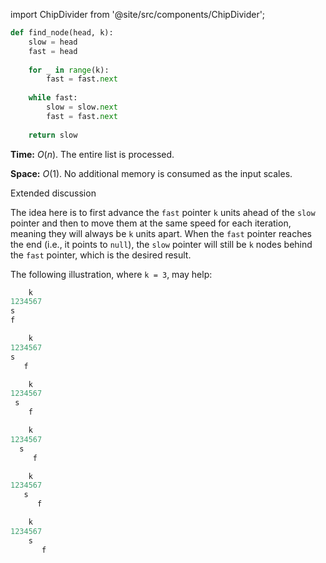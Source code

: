 import ChipDivider from '@site/src/components/ChipDivider';

```python
def find_node(head, k):
    slow = head
    fast = head
    
    for _ in range(k):
        fast = fast.next
        
    while fast:
        slow = slow.next
        fast = fast.next
        
    return slow
```

**Time:** $O(n)$. The entire list is processed.

**Space:** $O(1)$. No additional memory is consumed as the input scales.

<ChipDivider>Extended discussion</ChipDivider> 

The idea here is to first advance the `fast` pointer `k` units ahead of the `slow` pointer and then to move them at the same speed for each iteration, meaning they will always be `k` units apart. When the `fast` pointer reaches the end (i.e., it points to `null`), the `slow` pointer will still be `k` nodes behind the `fast` pointer, which is the desired result.

The following illustration, where `k = 3`, may help:

```a title="Start"
    k
1234567
s
f
```

```a title="Move fast pointer ahead by k = 3 units"
    k
1234567
s
   f
```

```a title="After first iteration"
    k
1234567
 s
    f
```

```a title="After second iteration"
    k
1234567
  s
     f
```

```a title="After third iteration"
    k
1234567
   s
      f
```

```a title="After fourth iteration"
    k
1234567
    s
       f
```